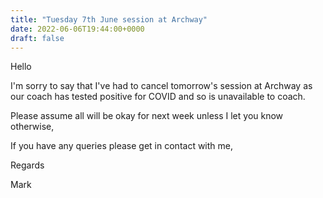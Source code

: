 ```yaml
---
title: "Tuesday 7th June session at Archway"
date: 2022-06-06T19:44:00+0000
draft: false
---
```

Hello

I'm sorry to say that I've had to cancel tomorrow's session at Archway as our coach has tested positive for COVID and so is unavailable to coach.

Please assume all will be okay for next week unless I let you know otherwise,

If you have any queries please get in contact with me,

Regards

Mark

<!--more-->
